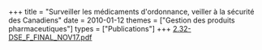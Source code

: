 +++
title = "Surveiller les médicaments d'ordonnance, veiller à la sécurité des Canadiens"
date = 2010-01-12
themes = ["Gestion des produits pharmaceutiques"]
types = ["Publications"]
+++
[2.32-DSE\_F\_FINAL\_NOV17.pdf](/files/2.32-DSE_F_FINAL_NOV17.pdf)

